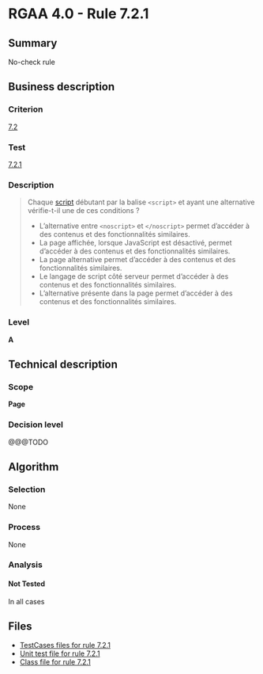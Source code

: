 # RGAA 4.0 - Rule 7.2.1

## Summary

No-check rule

## Business description

### Criterion

[7.2](https://www.numerique.gouv.fr/publications/rgaa-accessibilite/methode/criteres/#crit-7-2)

### Test

[7.2.1](https://www.numerique.gouv.fr/publications/rgaa-accessibilite/methode/criteres/#test-7-2-1)

### Description

> Chaque [script](https://www.numerique.gouv.fr/publications/rgaa-accessibilite/methode/glossaire/#script) débutant par la balise `<script>` et ayant une alternative vérifie-t-il une de ces conditions ?
> 
> * L’alternative entre `<noscript>` et `</noscript>` permet d’accéder à des contenus et des fonctionnalités similaires.
> * La page affichée, lorsque JavaScript est désactivé, permet d’accéder à des contenus et des fonctionnalités similaires.
> * La page alternative permet d’accéder à des contenus et des fonctionnalités similaires.
> * Le langage de script côté serveur permet d’accéder à des contenus et des fonctionnalités similaires.
> * L’alternative présente dans la page permet d’accéder à des contenus et des fonctionnalités similaires.

### Level

**A**


## Technical description

### Scope

**Page**

### Decision level

@@@TODO


## Algorithm

### Selection

None

### Process

None

### Analysis

#### Not Tested

In all cases


## Files

- [TestCases files for rule 7.2.1](https://gitlab.com/asqatasun/Asqatasun/-/tree/v5/rules/rules-rgaa4.0/src/test/resources/testcases/rgaa40/Rgaa40Rule070201/)
- [Unit test file for rule 7.2.1](https://gitlab.com/asqatasun/Asqatasun/-/blob/v5/rules/rules-rgaa4.0/src/test/java/org/asqatasun/rules/rgaa40/Rgaa40Rule070201Test.java)
- [Class file for rule 7.2.1](https://gitlab.com/asqatasun/Asqatasun/-/blob/v5/rules/rules-rgaa4.0/src/main/java/org/asqatasun/rules/rgaa40/Rgaa40Rule070201.java)


